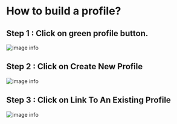# How to build a profile?

## Step 1 : Click on green profile button.
![image info](../static/img/profiles/step1.png)

## Step 2 : Click on Create New Profile
![image info](../static/img/profiles/step2.png)

## Step 3 : Click on Link To An Existing Profile
![image info](../static/img/profiles/step3.png)